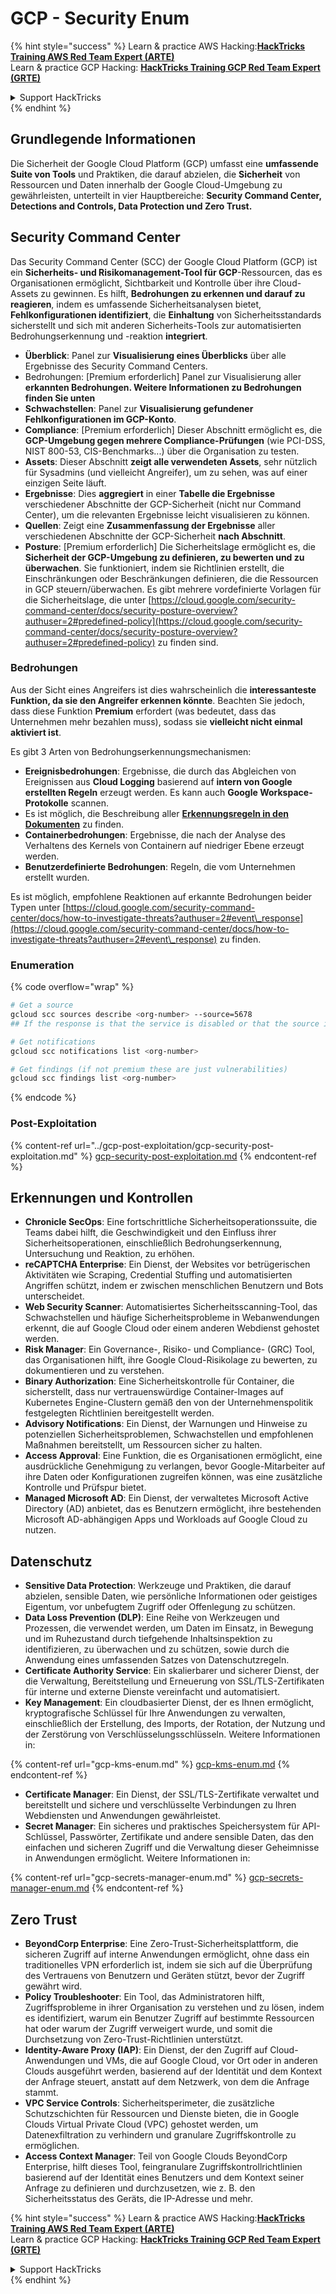 # GCP - Security Enum

{% hint style="success" %}
Learn & practice AWS Hacking:<img src="../../../.gitbook/assets/image (1).png" alt="" data-size="line">[**HackTricks Training AWS Red Team Expert (ARTE)**](https://training.hacktricks.xyz/courses/arte)<img src="../../../.gitbook/assets/image (1).png" alt="" data-size="line">\
Learn & practice GCP Hacking: <img src="../../../.gitbook/assets/image (2).png" alt="" data-size="line">[**HackTricks Training GCP Red Team Expert (GRTE)**<img src="../../../.gitbook/assets/image (2).png" alt="" data-size="line">](https://training.hacktricks.xyz/courses/grte)

<details>

<summary>Support HackTricks</summary>

* Check the [**subscription plans**](https://github.com/sponsors/carlospolop)!
* **Join the** 💬 [**Discord group**](https://discord.gg/hRep4RUj7f) or the [**telegram group**](https://t.me/peass) or **follow** us on **Twitter** 🐦 [**@hacktricks\_live**](https://twitter.com/hacktricks\_live)**.**
* **Share hacking tricks by submitting PRs to the** [**HackTricks**](https://github.com/carlospolop/hacktricks) and [**HackTricks Cloud**](https://github.com/carlospolop/hacktricks-cloud) github repos.

</details>
{% endhint %}

## Grundlegende Informationen

Die Sicherheit der Google Cloud Platform (GCP) umfasst eine **umfassende Suite von Tools** und Praktiken, die darauf abzielen, die **Sicherheit** von Ressourcen und Daten innerhalb der Google Cloud-Umgebung zu gewährleisten, unterteilt in vier Hauptbereiche: **Security Command Center, Detections and Controls, Data Protection und Zero Trust.**

## **Security Command Center**

Das Security Command Center (SCC) der Google Cloud Platform (GCP) ist ein **Sicherheits- und Risikomanagement-Tool für GCP**-Ressourcen, das es Organisationen ermöglicht, Sichtbarkeit und Kontrolle über ihre Cloud-Assets zu gewinnen. Es hilft, **Bedrohungen zu erkennen und darauf zu reagieren**, indem es umfassende Sicherheitsanalysen bietet, **Fehlkonfigurationen identifiziert**, die **Einhaltung** von Sicherheitsstandards sicherstellt und sich mit anderen Sicherheits-Tools zur automatisierten Bedrohungserkennung und -reaktion **integriert**.

* **Überblick**: Panel zur **Visualisierung eines Überblicks** über alle Ergebnisse des Security Command Centers.
* Bedrohungen: \[Premium erforderlich] Panel zur Visualisierung aller **erkannten Bedrohungen. Weitere Informationen zu Bedrohungen finden Sie unten**
* **Schwachstellen**: Panel zur **Visualisierung gefundener Fehlkonfigurationen im GCP-Konto**.
* **Compliance**: \[Premium erforderlich] Dieser Abschnitt ermöglicht es, die **GCP-Umgebung gegen mehrere Compliance-Prüfungen** (wie PCI-DSS, NIST 800-53, CIS-Benchmarks...) über die Organisation zu testen.
* **Assets**: Dieser Abschnitt **zeigt alle verwendeten Assets**, sehr nützlich für Sysadmins (und vielleicht Angreifer), um zu sehen, was auf einer einzigen Seite läuft.
* **Ergebnisse**: Dies **aggregiert** in einer **Tabelle die Ergebnisse** verschiedener Abschnitte der GCP-Sicherheit (nicht nur Command Center), um die relevanten Ergebnisse leicht visualisieren zu können.
* **Quellen**: Zeigt eine **Zusammenfassung der Ergebnisse** aller verschiedenen Abschnitte der GCP-Sicherheit **nach Abschnitt**.
* **Posture**: \[Premium erforderlich] Die Sicherheitslage ermöglicht es, die **Sicherheit der GCP-Umgebung zu definieren, zu bewerten und zu überwachen**. Sie funktioniert, indem sie Richtlinien erstellt, die Einschränkungen oder Beschränkungen definieren, die die Ressourcen in GCP steuern/überwachen. Es gibt mehrere vordefinierte Vorlagen für die Sicherheitslage, die unter [https://cloud.google.com/security-command-center/docs/security-posture-overview?authuser=2#predefined-policy](https://cloud.google.com/security-command-center/docs/security-posture-overview?authuser=2#predefined-policy) zu finden sind.

### **Bedrohungen**

Aus der Sicht eines Angreifers ist dies wahrscheinlich die **interessanteste Funktion, da sie den Angreifer erkennen könnte**. Beachten Sie jedoch, dass diese Funktion **Premium** erfordert (was bedeutet, dass das Unternehmen mehr bezahlen muss), sodass sie **vielleicht nicht einmal aktiviert ist**.

Es gibt 3 Arten von Bedrohungserkennungsmechanismen:

* **Ereignisbedrohungen**: Ergebnisse, die durch das Abgleichen von Ereignissen aus **Cloud Logging** basierend auf **intern von Google erstellten Regeln** erzeugt werden. Es kann auch **Google Workspace-Protokolle** scannen.
* Es ist möglich, die Beschreibung aller [**Erkennungsregeln in den Dokumenten**](https://cloud.google.com/security-command-center/docs/concepts-event-threat-detection-overview?authuser=2#how\_works) zu finden.
* **Containerbedrohungen**: Ergebnisse, die nach der Analyse des Verhaltens des Kernels von Containern auf niedriger Ebene erzeugt werden.
* **Benutzerdefinierte Bedrohungen**: Regeln, die vom Unternehmen erstellt wurden.

Es ist möglich, empfohlene Reaktionen auf erkannte Bedrohungen beider Typen unter [https://cloud.google.com/security-command-center/docs/how-to-investigate-threats?authuser=2#event\_response](https://cloud.google.com/security-command-center/docs/how-to-investigate-threats?authuser=2#event\_response) zu finden.

### Enumeration

{% code overflow="wrap" %}
```bash
# Get a source
gcloud scc sources describe <org-number> --source=5678
## If the response is that the service is disabled or that the source is not found, then, it isn't enabled

# Get notifications
gcloud scc notifications list <org-number>

# Get findings (if not premium these are just vulnerabilities)
gcloud scc findings list <org-number>
```
{% endcode %}

### Post-Exploitation

{% content-ref url="../gcp-post-exploitation/gcp-security-post-exploitation.md" %}
[gcp-security-post-exploitation.md](../gcp-post-exploitation/gcp-security-post-exploitation.md)
{% endcontent-ref %}

## Erkennungen und Kontrollen

* **Chronicle SecOps**: Eine fortschrittliche Sicherheitsoperationssuite, die Teams dabei hilft, die Geschwindigkeit und den Einfluss ihrer Sicherheitsoperationen, einschließlich Bedrohungserkennung, Untersuchung und Reaktion, zu erhöhen.
* **reCAPTCHA Enterprise**: Ein Dienst, der Websites vor betrügerischen Aktivitäten wie Scraping, Credential Stuffing und automatisierten Angriffen schützt, indem er zwischen menschlichen Benutzern und Bots unterscheidet.
* **Web Security Scanner**: Automatisiertes Sicherheitsscanning-Tool, das Schwachstellen und häufige Sicherheitsprobleme in Webanwendungen erkennt, die auf Google Cloud oder einem anderen Webdienst gehostet werden.
* **Risk Manager**: Ein Governance-, Risiko- und Compliance- (GRC) Tool, das Organisationen hilft, ihre Google Cloud-Risikolage zu bewerten, zu dokumentieren und zu verstehen.
* **Binary Authorization**: Eine Sicherheitskontrolle für Container, die sicherstellt, dass nur vertrauenswürdige Container-Images auf Kubernetes Engine-Clustern gemäß den von der Unternehmenspolitik festgelegten Richtlinien bereitgestellt werden.
* **Advisory Notifications**: Ein Dienst, der Warnungen und Hinweise zu potenziellen Sicherheitsproblemen, Schwachstellen und empfohlenen Maßnahmen bereitstellt, um Ressourcen sicher zu halten.
* **Access Approval**: Eine Funktion, die es Organisationen ermöglicht, eine ausdrückliche Genehmigung zu verlangen, bevor Google-Mitarbeiter auf ihre Daten oder Konfigurationen zugreifen können, was eine zusätzliche Kontrolle und Prüfspur bietet.
* **Managed Microsoft AD**: Ein Dienst, der verwaltetes Microsoft Active Directory (AD) anbietet, das es Benutzern ermöglicht, ihre bestehenden Microsoft AD-abhängigen Apps und Workloads auf Google Cloud zu nutzen.

## Datenschutz

* **Sensitive Data Protection**: Werkzeuge und Praktiken, die darauf abzielen, sensible Daten, wie persönliche Informationen oder geistiges Eigentum, vor unbefugtem Zugriff oder Offenlegung zu schützen.
* **Data Loss Prevention (DLP)**: Eine Reihe von Werkzeugen und Prozessen, die verwendet werden, um Daten im Einsatz, in Bewegung und im Ruhezustand durch tiefgehende Inhaltsinspektion zu identifizieren, zu überwachen und zu schützen, sowie durch die Anwendung eines umfassenden Satzes von Datenschutzregeln.
* **Certificate Authority Service**: Ein skalierbarer und sicherer Dienst, der die Verwaltung, Bereitstellung und Erneuerung von SSL/TLS-Zertifikaten für interne und externe Dienste vereinfacht und automatisiert.
* **Key Management**: Ein cloudbasierter Dienst, der es Ihnen ermöglicht, kryptografische Schlüssel für Ihre Anwendungen zu verwalten, einschließlich der Erstellung, des Imports, der Rotation, der Nutzung und der Zerstörung von Verschlüsselungsschlüsseln. Weitere Informationen in:

{% content-ref url="gcp-kms-enum.md" %}
[gcp-kms-enum.md](gcp-kms-enum.md)
{% endcontent-ref %}

* **Certificate Manager**: Ein Dienst, der SSL/TLS-Zertifikate verwaltet und bereitstellt und sichere und verschlüsselte Verbindungen zu Ihren Webdiensten und Anwendungen gewährleistet.
* **Secret Manager**: Ein sicheres und praktisches Speichersystem für API-Schlüssel, Passwörter, Zertifikate und andere sensible Daten, das den einfachen und sicheren Zugriff und die Verwaltung dieser Geheimnisse in Anwendungen ermöglicht. Weitere Informationen in:

{% content-ref url="gcp-secrets-manager-enum.md" %}
[gcp-secrets-manager-enum.md](gcp-secrets-manager-enum.md)
{% endcontent-ref %}

## Zero Trust

* **BeyondCorp Enterprise**: Eine Zero-Trust-Sicherheitsplattform, die sicheren Zugriff auf interne Anwendungen ermöglicht, ohne dass ein traditionelles VPN erforderlich ist, indem sie sich auf die Überprüfung des Vertrauens von Benutzern und Geräten stützt, bevor der Zugriff gewährt wird.
* **Policy Troubleshooter**: Ein Tool, das Administratoren hilft, Zugriffsprobleme in ihrer Organisation zu verstehen und zu lösen, indem es identifiziert, warum ein Benutzer Zugriff auf bestimmte Ressourcen hat oder warum der Zugriff verweigert wurde, und somit die Durchsetzung von Zero-Trust-Richtlinien unterstützt.
* **Identity-Aware Proxy (IAP)**: Ein Dienst, der den Zugriff auf Cloud-Anwendungen und VMs, die auf Google Cloud, vor Ort oder in anderen Clouds ausgeführt werden, basierend auf der Identität und dem Kontext der Anfrage steuert, anstatt auf dem Netzwerk, von dem die Anfrage stammt.
* **VPC Service Controls**: Sicherheitsperimeter, die zusätzliche Schutzschichten für Ressourcen und Dienste bieten, die in Google Clouds Virtual Private Cloud (VPC) gehostet werden, um Datenexfiltration zu verhindern und granulare Zugriffskontrolle zu ermöglichen.
* **Access Context Manager**: Teil von Google Clouds BeyondCorp Enterprise, hilft dieses Tool, feingranulare Zugriffskontrollrichtlinien basierend auf der Identität eines Benutzers und dem Kontext seiner Anfrage zu definieren und durchzusetzen, wie z. B. den Sicherheitsstatus des Geräts, die IP-Adresse und mehr.

{% hint style="success" %}
Learn & practice AWS Hacking:<img src="../../../.gitbook/assets/image (1).png" alt="" data-size="line">[**HackTricks Training AWS Red Team Expert (ARTE)**](https://training.hacktricks.xyz/courses/arte)<img src="../../../.gitbook/assets/image (1).png" alt="" data-size="line">\
Learn & practice GCP Hacking: <img src="../../../.gitbook/assets/image (2).png" alt="" data-size="line">[**HackTricks Training GCP Red Team Expert (GRTE)**<img src="../../../.gitbook/assets/image (2).png" alt="" data-size="line">](https://training.hacktricks.xyz/courses/grte)

<details>

<summary>Support HackTricks</summary>

* Check the [**subscription plans**](https://github.com/sponsors/carlospolop)!
* **Join the** 💬 [**Discord group**](https://discord.gg/hRep4RUj7f) or the [**telegram group**](https://t.me/peass) or **follow** us on **Twitter** 🐦 [**@hacktricks\_live**](https://twitter.com/hacktricks\_live)**.**
* **Share hacking tricks by submitting PRs to the** [**HackTricks**](https://github.com/carlospolop/hacktricks) and [**HackTricks Cloud**](https://github.com/carlospolop/hacktricks-cloud) github repos.

</details>
{% endhint %}
